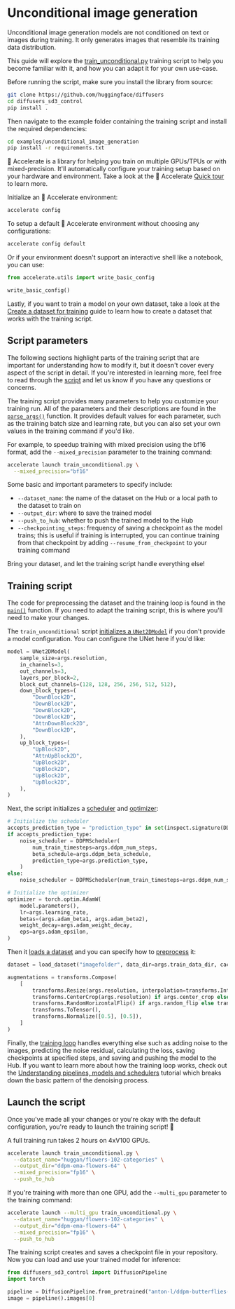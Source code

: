 <!--Copyright 2024 The HuggingFace Team. All rights reserved.

Licensed under the Apache License, Version 2.0 (the "License"); you may not use this file except in compliance with
the License. You may obtain a copy of the License at

http://www.apache.org/licenses/LICENSE-2.0

Unless required by applicable law or agreed to in writing, software distributed under the License is distributed on
an "AS IS" BASIS, WITHOUT WARRANTIES OR CONDITIONS OF ANY KIND, either express or implied. See the License for the
specific language governing permissions and limitations under the License.
-->

# Unconditional image generation

Unconditional image generation models are not conditioned on text or images during training. It only generates images that resemble its training data distribution.

This guide will explore the [train_unconditional.py](https://github.com/huggingface/diffusers/blob/main/examples/unconditional_image_generation/train_unconditional.py) training script to help you become familiar with it, and how you can adapt it for your own use-case.

Before running the script, make sure you install the library from source:

```bash
git clone https://github.com/huggingface/diffusers
cd diffusers_sd3_control
pip install .
```

Then navigate to the example folder containing the training script and install the required dependencies:

```bash
cd examples/unconditional_image_generation
pip install -r requirements.txt
```

<Tip>

🤗 Accelerate is a library for helping you train on multiple GPUs/TPUs or with mixed-precision. It'll automatically configure your training setup based on your hardware and environment. Take a look at the 🤗 Accelerate [Quick tour](https://huggingface.co/docs/accelerate/quicktour) to learn more.

</Tip>

Initialize an 🤗 Accelerate environment:

```bash
accelerate config
```

To setup a default 🤗 Accelerate environment without choosing any configurations:

```bash
accelerate config default
```

Or if your environment doesn't support an interactive shell like a notebook, you can use:

```py
from accelerate.utils import write_basic_config

write_basic_config()
```

Lastly, if you want to train a model on your own dataset, take a look at the [Create a dataset for training](create_dataset) guide to learn how to create a dataset that works with the training script.

## Script parameters

<Tip>

The following sections highlight parts of the training script that are important for understanding how to modify it, but it doesn't cover every aspect of the script in detail. If you're interested in learning more, feel free to read through the [script](https://github.com/huggingface/diffusers/blob/main/examples/unconditional_image_generation/train_unconditional.py) and let us know if you have any questions or concerns.

</Tip>

The training script provides many parameters to help you customize your training run. All of the parameters and their descriptions are found in the [`parse_args()`](https://github.com/huggingface/diffusers/blob/096f84b05f9514fae9f185cbec0a4d38fbad9919/examples/unconditional_image_generation/train_unconditional.py#L55) function. It provides default values for each parameter, such as the training batch size and learning rate, but you can also set your own values in the training command if you'd like.

For example, to speedup training with mixed precision using the bf16 format, add the `--mixed_precision` parameter to the training command:

```bash
accelerate launch train_unconditional.py \
  --mixed_precision="bf16"
```

Some basic and important parameters to specify include:

- `--dataset_name`: the name of the dataset on the Hub or a local path to the dataset to train on
- `--output_dir`: where to save the trained model
- `--push_to_hub`: whether to push the trained model to the Hub
- `--checkpointing_steps`: frequency of saving a checkpoint as the model trains; this is useful if training is interrupted, you can continue training from that checkpoint by adding `--resume_from_checkpoint` to your training command

Bring your dataset, and let the training script handle everything else!

## Training script

The code for preprocessing the dataset and the training loop is found in the [`main()`](https://github.com/huggingface/diffusers/blob/096f84b05f9514fae9f185cbec0a4d38fbad9919/examples/unconditional_image_generation/train_unconditional.py#L275) function. If you need to adapt the training script, this is where you'll need to make your changes.

The `train_unconditional` script [initializes a `UNet2DModel`](https://github.com/huggingface/diffusers/blob/096f84b05f9514fae9f185cbec0a4d38fbad9919/examples/unconditional_image_generation/train_unconditional.py#L356) if you don't provide a model configuration. You can configure the UNet here if you'd like:

```py
model = UNet2DModel(
    sample_size=args.resolution,
    in_channels=3,
    out_channels=3,
    layers_per_block=2,
    block_out_channels=(128, 128, 256, 256, 512, 512),
    down_block_types=(
        "DownBlock2D",
        "DownBlock2D",
        "DownBlock2D",
        "DownBlock2D",
        "AttnDownBlock2D",
        "DownBlock2D",
    ),
    up_block_types=(
        "UpBlock2D",
        "AttnUpBlock2D",
        "UpBlock2D",
        "UpBlock2D",
        "UpBlock2D",
        "UpBlock2D",
    ),
)
```

Next, the script initializes a [scheduler](https://github.com/huggingface/diffusers/blob/096f84b05f9514fae9f185cbec0a4d38fbad9919/examples/unconditional_image_generation/train_unconditional.py#L418) and [optimizer](https://github.com/huggingface/diffusers/blob/096f84b05f9514fae9f185cbec0a4d38fbad9919/examples/unconditional_image_generation/train_unconditional.py#L429):

```py
# Initialize the scheduler
accepts_prediction_type = "prediction_type" in set(inspect.signature(DDPMScheduler.__init__).parameters.keys())
if accepts_prediction_type:
    noise_scheduler = DDPMScheduler(
        num_train_timesteps=args.ddpm_num_steps,
        beta_schedule=args.ddpm_beta_schedule,
        prediction_type=args.prediction_type,
    )
else:
    noise_scheduler = DDPMScheduler(num_train_timesteps=args.ddpm_num_steps, beta_schedule=args.ddpm_beta_schedule)

# Initialize the optimizer
optimizer = torch.optim.AdamW(
    model.parameters(),
    lr=args.learning_rate,
    betas=(args.adam_beta1, args.adam_beta2),
    weight_decay=args.adam_weight_decay,
    eps=args.adam_epsilon,
)
```

Then it [loads a dataset](https://github.com/huggingface/diffusers/blob/096f84b05f9514fae9f185cbec0a4d38fbad9919/examples/unconditional_image_generation/train_unconditional.py#L451) and you can specify how to [preprocess](https://github.com/huggingface/diffusers/blob/096f84b05f9514fae9f185cbec0a4d38fbad9919/examples/unconditional_image_generation/train_unconditional.py#L455) it:

```py
dataset = load_dataset("imagefolder", data_dir=args.train_data_dir, cache_dir=args.cache_dir, split="train")

augmentations = transforms.Compose(
    [
        transforms.Resize(args.resolution, interpolation=transforms.InterpolationMode.BILINEAR),
        transforms.CenterCrop(args.resolution) if args.center_crop else transforms.RandomCrop(args.resolution),
        transforms.RandomHorizontalFlip() if args.random_flip else transforms.Lambda(lambda x: x),
        transforms.ToTensor(),
        transforms.Normalize([0.5], [0.5]),
    ]
)
```

Finally, the [training loop](https://github.com/huggingface/diffusers/blob/096f84b05f9514fae9f185cbec0a4d38fbad9919/examples/unconditional_image_generation/train_unconditional.py#L540) handles everything else such as adding noise to the images, predicting the noise residual, calculating the loss, saving checkpoints at specified steps, and saving and pushing the model to the Hub. If you want to learn more about how the training loop works, check out the [Understanding pipelines, models and schedulers](../using-diffusers/write_own_pipeline) tutorial which breaks down the basic pattern of the denoising process.

## Launch the script

Once you've made all your changes or you're okay with the default configuration, you're ready to launch the training script! 🚀

<Tip warning={true}>

A full training run takes 2 hours on 4xV100 GPUs.

</Tip>

<hfoptions id="launchtraining">
<hfoption id="single GPU">

```bash
accelerate launch train_unconditional.py \
  --dataset_name="huggan/flowers-102-categories" \
  --output_dir="ddpm-ema-flowers-64" \
  --mixed_precision="fp16" \
  --push_to_hub
```

</hfoption>
<hfoption id="multi-GPU">

If you're training with more than one GPU, add the `--multi_gpu` parameter to the training command:

```bash
accelerate launch --multi_gpu train_unconditional.py \
  --dataset_name="huggan/flowers-102-categories" \
  --output_dir="ddpm-ema-flowers-64" \
  --mixed_precision="fp16" \
  --push_to_hub
```

</hfoption>
</hfoptions>

The training script creates and saves a checkpoint file in your repository. Now you can load and use your trained model for inference:

```py
from diffusers_sd3_control import DiffusionPipeline
import torch

pipeline = DiffusionPipeline.from_pretrained("anton-l/ddpm-butterflies-128").to("cuda")
image = pipeline().images[0]
```
